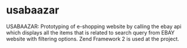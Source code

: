 # usabaazar
USABAAZAR:
Prototyping of e-shopping website by calling the ebay api which displays all the items that is related to search query from EBAY website with filtering options. Zend Framework 2 is used at the project.  
